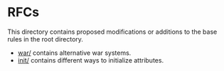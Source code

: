 # RFCs

This directory contains proposed modifications or additions to the base rules in the root directory.

- [war/](war/) contains alternative war systems.
- [init/](init/) contains different ways to initialize attributes.

